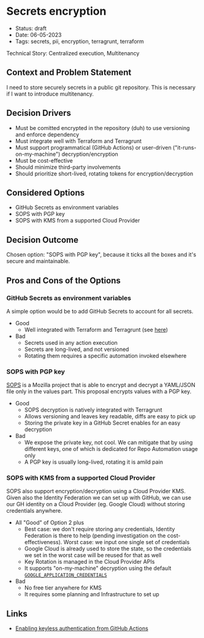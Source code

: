 # Secrets encryption

- Status: draft
- Date: 06-05-2023
- Tags: secrets, pii, encryption, terragrunt, terraform

Technical Story: Centralized execution, Multitenancy

## Context and Problem Statement

I need to store securely secrets in a public git repository. This is necessary if I want to introduce multitenancy.

## Decision Drivers

- Must be comitted encrypted in the repository (duh) to use versioning and enforce dependency
- Must integrate well with Terraform and Terragrunt
- Must support programmatical (GitHub Actions) or user-driven ("it-runs-on-my-machine") decryption/encryption
- Must be cost-effective
- Should minimize third-party involvements
- Should prioritize short-lived, rotating tokens for encryption/decryption

## Considered Options

- GitHub Secrets as environment variables
- SOPS with PGP key
- SOPS with KMS from a supported Cloud Provider

## Decision Outcome

Chosen option: "SOPS with PGP key", because it ticks all the boxes and it's secure and maintainable.

## Pros and Cons of the Options

### GitHub Secrets as environment variables

A simple option would be to add GitHub Secrets to account for all secrets.

- Good
  - Well integrated with Terraform and Terragrunt (see [here](https://terragrunt.gruntwork.io/docs/features/inputs/))
- Bad
  - Secrets used in any action execution
  - Secrets are long-lived, and not versioned
  - Rotating them requires a specific automation invoked elsewhere

### SOPS with PGP key

[SOPS](https://github.com/mozilla/sops) is a Mozilla project that is able to encrypt and decrypt a YAML/JSON file only in the values part. This proposal encrypts values with a PGP key.

- Good
  - SOPS decryption is natively integrated with Terragrunt
  - Allows versioning and leaves key readable, diffs are easy to pick up
  - Storing the private key in a GitHub Secret enables for an easy decryption
- Bad
  - We expose the private key, not cool. We can mitigate that by using different keys, one of which is dedicated for Repo Automation usage only
  - A PGP key is usually long-lived, rotating it is amild pain

### SOPS with KMS from a supported Cloud Provider

SOPS also support encryption/decryption using a Cloud Provider KMS. Given also the Identity Federation we can set up with GitHub, we can use our GH identity on a Cloud Provider (eg. Google Cloud) without storing credentials anywhere.

- All "Good" of Option 2 plus
  - Best case: we don't require storing any credentials, Identity Federation is there to help (pending investigation on the cost-effectiveness). Worst case: we input one single set of credentials
  - Google Cloud is already used to store the state, so the credentials we set in the worst case will be reused for that as well
  - Key Rotation is managed in the Cloud Provider APIs
  - It supports "on-my-machine" decryption using the default [`GOOGLE_APPLICATION_CREDENTIALS`](https://cloud.google.com/docs/authentication/application-default-credentials)
- Bad
  - No free tier anywhere for KMS
  - It requires some planning and Infrastructure to set up

<!--
Let's keep the door open for an Option 4: Self-managed multi-region HA Vault
What do we say to the gods of premature optimization?
Not today
-->

## Links

- [Enabling keyless authentication from GitHub Actions](https://cloud.google.com/blog/products/identity-security/enabling-keyless-authentication-from-github-actions)
